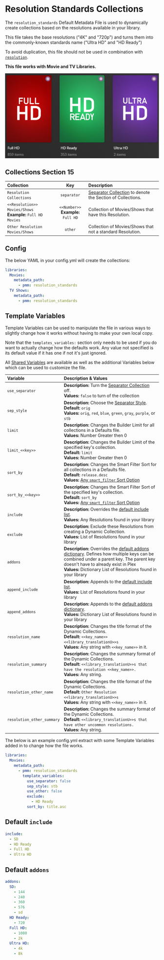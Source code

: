 # Resolution Standards Collections

The `resolution_standards` Default Metadata File is used to dynamically create collections based on the resolutions available in your library.

This file takes the base resolutions ("4K" and "720p") and turns them into the commonly-known standards name ("Ultra HD" and "HD Ready")

To avoid duplication, this file should not be used in combination with [`resolution`](resolution).

**This file works with Movie and TV Libraries.**

![](../images/resolution_standards.png)

## Collections Section 15

| Collection                                                     |                  Key                   | Description                                                                 |
|:---------------------------------------------------------------|:--------------------------------------:|:----------------------------------------------------------------------------|
| `Resolution Collections`                                       |              `separator`               | [Separator Collection](../separators) to denote the Section of Collections. |
| `<<Resolution>> Movies/Shows`<br>**Example:** `Full HD Movies` | `<<Number>>`<br>**Example:** `Full HD` | Collection of Movies/Shows that have this Resolution.                       |
| `Other Resolution Movies/Shows`                                |                `other`                 | Collection of Movies/Shows that not a standard Resolution.                  |

## Config

The below YAML in your config.yml will create the collections:

```yaml
libraries:
  Movies:
    metadata_path:
      - pmm: resolution_standards
  TV Shows:
    metadata_path:
      - pmm: resolution_standards
```

## Template Variables

Template Variables can be used to manipulate the file in various ways to slightly change how it works without having to make your own local copy.

Note that the `templates_variables:` section only needs to be used if you do want to actually change how the defaults work. Any value not specified is its default value if it has one if not it's just ignored.

All [Shared Variables](../variables) are available as well as the additional Variables below which can be used to customize the file.

| Variable                   | Description & Values                                                                                                                                                                                                                                                |
|:---------------------------|:--------------------------------------------------------------------------------------------------------------------------------------------------------------------------------------------------------------------------------------------------------------------|
| `use_separator`            | **Description:** Turn the [Separator Collection](../separators) off.<br>**Values:** `false` to turn of the collection                                                                                                                                               |
| `sep_style`                | **Description:** Choose the [Separator Style](../separators.md#separator-styles).<br>**Default:** `orig`<br>**Values:** `orig`, `red`, `blue`, `green`, `gray`, `purple`, or `stb`                                                                                  |
| `limit`                    | **Description:** Changes the Builder Limit for all collections in a Defaults file.<br>**Values:** Number Greater then 0                                                                                                                                             |
| `limit_<<key>>`            | **Description:** Changes the Builder Limit of the specified key's collection.<br>**Default:** `limit`<br>**Values:** Number Greater then 0                                                                                                                          |
| `sort_by`                  | **Description:** Changes the Smart Filter Sort for all collections in a Defaults file.<br>**Default:** `release.desc`<br>**Values:** [Any `smart_filter` Sort Option](../../metadata/builders/smart.md#sort-options)                                                |
| `sort_by_<<key>>`          | **Description:** Changes the Smart Filter Sort of the specified key's collection.<br>**Default:** `sort_by`<br>**Values:** [Any `smart_filter` Sort Option](../../metadata/builders/smart.md#sort-options)                                                          |
| `include`                  | **Description:** Overrides the [default include list](#default-include).<br>**Values:** Any Resolutions found in your library                                                                                                                                       |
| `exclude`                  | **Description:** Exclude these Resolutions from creating a Dynamic Collection.<br>**Values:** List of Resolutions found in your library                                                                                                                             |
| `addons`                   | **Description:** Overrides the [default addons dictionary](#default-addons). Defines how multiple keys can be combined under a parent key. The parent key doesn't have to already exist in Plex<br>**Values:** Dictionary List of Resolutions found in your library |
| `append_include`           | **Description:** Appends to the [default include list](#default-include).<br>**Values:** List of Resolutions found in your library                                                                                                                                  |
| `append_addons`            | **Description:** Appends to the [default addons dictionary](#default-addons).<br>**Values:** Dictionary List of Resolutions found in your library                                                                                                                   |
| `resolution_name`          | **Description:** Changes the title format of the Dynamic Collections.<br>**Default:** `<<key_name>> <<library_translationU>>s`<br>**Values:** Any string with `<<key_name>>` in it.                                                                                 |
| `resolution_summary`       | **Description:** Changes the summary format of the Dynamic Collections.<br>**Default:** `<<library_translationU>>s that have the resolution <<key_name>>.`<br>**Values:** Any string.                                                                               |
| `resolution_other_name`    | **Description:** Changes the title format of the Dynamic Collections.<br>**Default:** `Other Resolution <<library_translationU>>s`<br>**Values:** Any string with `<<key_name>>` in it.                                                                             |
| `resolution_other_summary` | **Description:** Changes the summary format of the Dynamic Collections.<br>**Default:** `<<library_translationU>>s that have other uncommon resolutions.`<br>**Values:** Any string.                                                                                |

The below is an example config.yml extract with some Template Variables added in to change how the file works.

```yaml
libraries:
  Movies:
    metadata_path:
      - pmm: resolution_standards
        template_variables:
          use_separator: false
          sep_style: stb
          use_other: false
          exclude:
            - HD Ready
          sort_by: title.asc
```

## Default `include`

```yaml
include:
  - SD
  - HD Ready
  - Full HD
  - Ultra HD
```

## Default `addons`

```yaml
addons:
  SD:
    - 144
    - 240
    - 360
    - 576
    - sd
  HD Ready:
    - 720
  Full HD:
    - 1080
    - 2k
  Ultra HD:
    - 4k
    - 8k
```